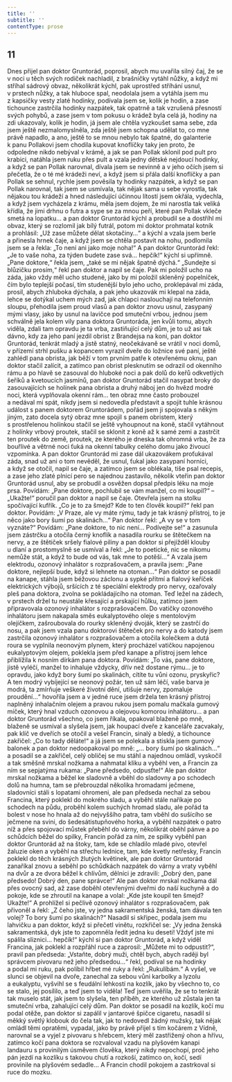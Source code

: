 ```yaml
---
title: ''
subtitle: ''
contentType: prose
---
```


## 11

Dnes přijel pan doktor Gruntorád, poprosil, abych mu uvařila silný čaj, že se v noci u těch svých rodiček nachladil, z brašničky vytáhl nůžky, a když mi stříhal sádrový obvaz, několikrát kýchl, pak uprostřed stříhání usnul, v prstech nůžky, a tak hluboce spal, neodolala jsem a vytáhla jsem mu z kapsičky vesty zlaté hodinky, podívala jsem se, kolik je hodin, a zase tichounce zastrčila hodinky nazpátek, tak opatrně a tak vzrušená přesností svých pohybů, a zase jsem v tom pokusu o krádež byla celá já, hodiny na zdi ukazovaly, kolik je hodin, já jsem ale chtěla vyzkoušet sama sebe, zda jsem ještě nezmalomyslněla, zda ještě jsem schopna udělat to, co mne právě napadlo, a ano, ještě to se mnou nebylo tak špatné, do galanterie k panu Pollakovi jsem chodila kupovat knoflíčky taky jen proto, že odpoledne nikdo nebýval v krámě, a jak se pan Pollak sklonil pod pult pro krabici, natáhla jsem ruku přes pult a vzala jedny dětské nejdoucí hodinky, a když se pan Pollak narovnal, dívala jsem se nevinně a v jeho očích jsem si přečetla, že o té mé krádeži neví, a když jsem si přála další knoflíčky a pan Pollak se sehnul, rychle jsem pověsila ty hodinky nazpátek, a když se pan Pollak narovnal, tak jsem se usmívala, tak nějak sama u sebe vyrostla, tak nějakou tou krádeží a hned následující účinnou lítostí jsem okřála, vydechla, a když jsem vycházela z krámu, měla jsem dojem, že mi narostla tak veliká křídla, že jimi drhnu o futra a sype se za mnou peří, které pan Pollak vkleče smetá na lopatku… a pan doktor Gruntorád kýchl a probudil se a dostříhl mi obvaz, který se rozlomil jak bílý futrál, potom mi doktor prohmatal kotník a prohlásil: „Už zase můžete dělat skotačiny…“ a kýchl a vzala jsem berle a přinesla hrnek čaje, a když jsem se chtěla postavit na nohu, podlomila jsem se a řekla: „To není ani jako moje noha!“ A pan doktor Gruntorád řekl: „Je to vaše noha, za týden budete zase svá… hepčík!“ kýchl si upřímně. „Pane doktore,“ řekla jsem, „také se mi nějak špatně dýchá.“ „Sundejte si blůzičku prosím,“ řekl pan doktor a napil se čaje. Pak mi položil ucho na záda, jako vždy měl ucho studené, jako by mi položil skleněný popelníček, čím bylo teplejší počasí, tím studenější bylo jeho ucho, proklepával mi záda, prosil, abych zhluboka dýchala, a pak jeho ukazovák mi klepal na záda, lehce se dotýkal uchem mých zad, jak chlapci naslouchají na telefonním sloupu, přehodila jsem proud vlasů a pan doktor znovu usnul, zasypaný mými vlasy, jako by usnul na lavičce pod smuteční vrbou, jednou jsem schválně jela kolem vily pana doktora Gruntoráda, jen kvůli tomu, abych viděla, zdali tam opravdu je ta vrba, zastiňující celý dům, je to už asi tak dávno, kdy za jeho paní jezdil obrist z Brandejsa na koni, pan doktor Gruntorád, tenkrát mladý a jistě statný, neočekávaně se vrátil v noci domů, v přízemí strhl pušku a kopancem vyrazil dveře do ložnice své paní, ještě zahlédl pana obrista, jak běží v tom prvním patře k otevřenému oknu, pan doktor stačil zalícit, a zatímco pan obrist plesknutím se odrazil od okenního rámu a po hlavě se zasouval do hluboké noci a pak dolů do keřů odkvetlých šeříků a kvetoucích jasmínů, pan doktor Gruntorád stačil nasypat broky do zasouvajících se holínek pana obrista a druhý náboj jen do hvězd modré noci, která vyplňovala okenní rám… ten obraz mne často probouzel a nedával mi spát, nikdy jsem si nedovedla představit a spojit tuhle krásnou událost s panem doktorem Gruntorádem, pořád jsem ji spojovala s někým jiným, zato docela sytý obraz mne spojil s panem obristem, který s prostřelenou holínkou stačil se ještě vyhoupnout na koně, stačil vytáhnout z holínky vrbový proutek, stačil se sklonit z koně až k samé zemi a zastrčit ten proutek do země, proutek, ze kterého je dneska tak ohromná vrba, že za bouřlivé a větrné noci ťuká na okenní tabulky celého domu jako živoucí vzpomínka. A pan doktor Gruntorád mi zase dál ukazovákem proťukával záda, snad už ani o tom nevěděl, že usnul, ťukal jako zasypaní horníci, a když se otočil, napil se čaje, a zatímco jsem se oblékala, tiše psal recepis, a zase jeho zlaté plnicí pero se najednou zastavilo, několik vteřin pan doktor Gruntorád usnul, aby se probudil a osvěžen dopsal předpis léku na moje prsa. Povídám: „Pane doktore, pochlubil se vám manžel, co mi koupil?“ – „Ukažte!“ poručil pan doktor a napil se čaje. Otevřela jsem na stolku spočívající kufřík. „Co je to za šmejd? Kde to ten člověk koupil?“ řekl pan doktor. Povídám: „V Praze, ale vy máte rýmu, tady je tak krásný přístroj, to je něco jako bory šumí po skalinách…“ Pan doktor řekl: „A vy se v tom vyznáte?“ Povídám: „Pane doktore, to nic není… Podívejte se!“ a zasunula jsem zástrčku a otočila černý knoflík a nasadila rourku se štětečkem na nervy, a ze štětiček sršely fialové piliny a pan doktor si přejížděl klouby u dlaní a prostomyslně se usmíval a řekl: „Je to poetické, nic se nikomu nemůže stát, a když to bude od vás, tak mne to potěší…“ A vzala jsem elektrodu, ozonový inhalátor s rozprašovačem, a pravila jsem: „Pane doktore, nejlepší bude, když si lehnete na otoman…“ Pan doktor se posadil na kanape, stáhla jsem béžovou záclonu a sypké přítmí a fialový keříček elektrických výbojů, sršících z té speciální elektrody pro nervy, ozařovaly pleš pana doktora, zvolna se pokládajícího na otoman. Teď ležel na zádech, v prstech držel tu neustále křesající a prskající hůlku, zatímco jsem připravovala ozonový inhalátor s rozprašovačem. Do vatičky ozonového inhalátoru jsem nakapala směs eukalyptového oleje s mentolovým olejíčkem, zašroubovala do rourky skleněný dvoják, který se zastrčí do nosu, a pak jsem vzala panu doktorovi štěteček pro nervy a do katody jsem zastrčila ozonový inhalátor s rozprašovačem a otočila kolečkem a dutá roura se vyplnila neonovým plynem, který procházel vatičkou napojenou eukalyptovým olejem, poklekla jsem před kanape a přístroj jsem lehce přiblížila k nosním dírkám pana doktora. Povídám: „To vás, pane doktore, jistě vyléčí, manžel to inhaluje vždycky, dřív než dostane rýmu… je to opravdu, jako když bory šumí po skalinách, cítíte tu vůni ozonu, pryskyřic? A ten modrý vybíjející se neonový požár, ten už sám léčí, vaše barva je modrá, ta zmírňuje veškeré životní dění, utišuje nervy, zpomaluje proudění…“ hovořila jsem a v jedné ruce jsem držela ten krásný přístroj naplněný inhalačním olejem a pravou rukou jsem pomalu mačkala gumový míček, který hnal vzduch ozonovou a olejovou komorou inhalátoru… a pan doktor Gruntorád všechno, co jsem říkala, opakoval blaženě po mně, blaženě se usmíval a slyšela jsem, jak houpací dveře z kanceláře zacvakaly, pak klíč ve dveřích se otočil a vešel Francin, sinalý a bledý, a tichounce zakřičel: „Co to tady děláte!“ a já jsem se polekala a stiskla jsem gumový balonek a pan doktor nedoopakoval po mně: „… bory šumí po skalinách…“ a posadil se a zakřičel, celý obličej se mu stáhl a najednou omládl, vyskočil a tak směšně mrskal nožkama a nahmatal kliku a vyběhl ven, a Francin za ním se sepjatýma rukama: „Pane předsedo, odpusťte!“ Ale pan doktor mrskal nožkama a běžel ke sladovně a vběhl do sladovny a po schodech dolů na humna, tam se přebrouzdal několika hromadami ječmene, sladovníci stáli s lopatami ohromeni, ale pan předseda nechal za sebou Francina, který poklekl do mokrého sladu, a vyběhl stále naříkaje po schodech na půdu, proběhl kolem suchých hromad sladu, ale pořád ta bolest v nose ho hnala až do nejvyššího patra, tam vběhl do sušícího se ječmene na svini, do šedesátistupňového horka, a vyběhl nazpátek o patro níž a přes spojovací můstek přeběhl do várny, několikrát oběhl pánve a po schůdcích běžel do spilky, Francin pořád za ním, ze spilky vyběhl pan doktor Gruntorád až na štoky, tam, kde se chladilo mladé pivo, otevřel žaluzie oken a vyběhl na střechu lednice, tam, kde kvetly netřesky, Francin poklekl do těch krásných žlutých květinek, ale pan doktor Gruntorád zanaříkal znovu a seběhl po schůdkách nazpátek do várny a vraty vyběhl na dvůr a ze dvora běžel k chlívům, dělníci je zdravili: „Dobrý den, pane předsedo! Dobrý den, pane správce!“ Ale pan doktor mrskal nožkama dál přes ovocný sad, až zase doběhl otevře­nými dveřmi do naší kuchyně a do pokoje, kde se zhroutil na kanape a volal: „Kde jste koupil ten šmejd? Ukažte!“ A prohlížel si pečlivě ozonový inhalátor s rozprašovačem, pak přivoněl a řekl: „Z čeho jste, vy jedna sakramentská ženská, tam dávala ten volej? To bory šumí po skalinách?“ Nasadil si skřipec, podala jsem mu lahvičku a pan doktor, když si přečetl vinětu, rozkřičel se: „Vy jedna ženská sakramentská, dyk jste to zapomněla ředit jedna ku deseti! Vždyť jste mi spálila sliznici… hepčík!“ kýchl si pan doktor Gruntorád, a když viděl Francina, jak poklekl a rozpřáhl ruce a zaprosil: „Můžete mi to odpustit?“, pravil pan předseda: „Vstaňte, dobrý muži, chtěl bych, abych raději byl správcem pivovaru než jeho předsedou…“ řekl, podíval se na hodinky a podal mi ruku, pak políbil hřbet mé ruky a řekl: „Rukulíbám.“ A vyšel, ve slunci se objevil na dvoře, zanechal za sebou vůni karbolky a lyzolu a eukalyptu, vyšvihl se s feudální lehkostí na kozlík, jako by všechno to, co se stalo, jej posílilo, a teď jsem to viděla! Teď jsem uvěřila, že se to tenkrát tak muselo stát, jak jsem to slyšela, ten příběh, ze kterého už zůstala jen ta smuteční vrba, zahalující celý dům. Pan doktor se posadil na kozlík, kočí mu podal otěže, pan doktor si zapálil v jantarové špičce cigaretu, nasadil si měkký světlý klobouk do čela tak, jak to nedovedl žádný mužský, tak nějak omládl těmi opratěmi, vypadal, jako by právě přijel s tím kočárem z Vídně, narovnal se a vyjel z pivovaru s hřebcem, který měl zastřižený ohon a hřívu, zatímco kočí pana doktora se rozvaloval vzadu na plyšovém kanapi landauru s provinilým úsměvem člověka, který nikdy nepochopí, proč jeho pán jezdí na kozlíku s takovou chutí a rozkoší, zatímco on, kočí, sedí provinile na plyšovém sedadle… A Francin chodil pokojem a zastrkoval si ruce do mozku.
